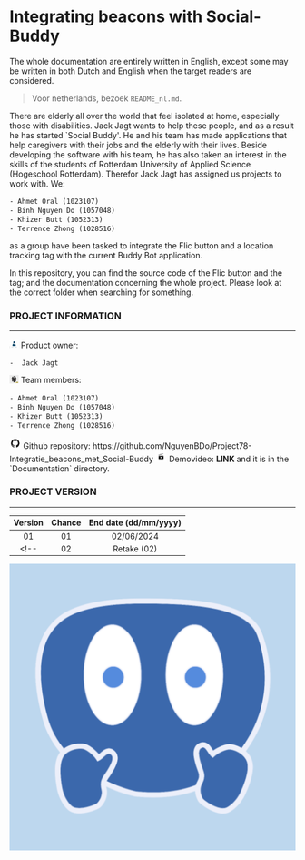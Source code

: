 # Integrating beacons with Social-Buddy

The whole documentation are entirely written in English, except some may be written in both Dutch and English when the target readers are considered. <br>
> Voor netherlands, bezoek `README_nl.md`.

There are elderly all over the world that feel isolated at home, especially those with disabilities. Jack Jagt wants to help these people, and as a result he has started `Social Buddy'. He and his team has made applications that help caregivers with their jobs and the elderly with their lives. Beside developing the software with his team, he has also taken an interest in the skills of the students of Rotterdam University of Applied Science (Hogeschool Rotterdam). Therefor Jack Jagt has assigned us projects to work with. We: <br>

    - Ahmet Oral (1023107)
    - Binh Nguyen Do (1057048)
    - Khizer Butt (1052313)
    - Terrence Zhong (1028516)
    
as a group have been tasked to integrate the Flic button and a location tracking tag with the current Buddy Bot application.

In this repository, you can find the source code of the Flic button and the tag; and the documentation concerning the whole project. Please look at the correct folder when searching for something.


### PROJECT INFORMATION
---

<img src="./README_media/PO-vector-graphics.jpg" alt="po-vector-graphics" width="16"/> 
Product owner: <br>

	-  Jack Jagt


<img src="./README_media/team-vector-graphics.jpg" alt="team-vector-graphics" width="16"/> 
Team members: <br>

    - Ahmet Oral (1023107)
    - Binh Nguyen Do (1057048)
    - Khizer Butt (1052313)
    - Terrence Zhong (1028516)


<img src="./README_media/GitHub-Logo.png" alt="github-logo" width="20"/> 
Github repository: https://github.com/NguyenBDo/Project78-Integratie_beacons_met_Social-Buddy

<img src="./README_media/Video_img.jpg" alt="video-vector-graphics" width="20"/> 
Demovideo: <b> LINK </b> and it is in the `Documentation` directory.

### PROJECT VERSION
---
| Version 	| Chance     	| End date (dd/mm/yyyy)	    |
| :-------:	| :-----------:	| :-----------------------: |
| 01		| 		01		| 02/06/2024 				|
<!-- | 02  	 	| Retake (02)   | 30/06/2024				| -->



<center>
    <img src= "./README_media/Social_Buddy-logo.png" width= "1000" alt= "social-buddy-avatar-logo"> 
</center>